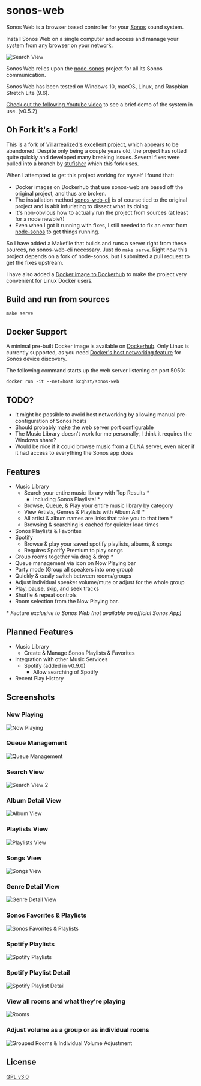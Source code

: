 # sonos-web
Sonos Web is a browser based controller for your [Sonos](https://www.sonos.com/system) sound system.

Install Sonos Web on a single computer and access and manage your system from any browser on your network.

![Search View](https://user-images.githubusercontent.com/5977736/51435364-fec86800-1c32-11e9-8ca0-a162b1dc1e91.png)


Sonos Web relies upon the [node-sonos](https://github.com/bencevans/node-sonos) project for all its Sonos communication.

Sonos Web has been tested on Windows 10, macOS, Linux, and Raspbian Stretch Lite (9.6).

[Check out the following Youtube video](https://youtu.be/0q8Z-XV81Z4) to see a brief demo of the system in use. (v0.5.2)

## Oh Fork it's a Fork!

This is a fork of [Villarrealized's excellent project](https://github.com/Villarrealized/sonos-web), which appears to be abandoned.
Despite only being a couple years old, the project has rotted quite quickly and developed many breaking issues.
Several fixes were pulled into a branch by [stufisher](https://github.com/stufisher/sonos-web/tree/update_and_fix) which this fork uses.

When I attempted to get this project working for myself I found that:
* Docker images on Dockerhub that use sonos-web are based off the original project, and thus are broken.
* The installation method [sonos-web-cli](https://github.com/Villarrealized/sonos-web-cli) is of course tied to the original project and is abit infuriating to dissect what its doing
* It's non-obvious how to actually run the project from sources (at least for a node newbie?)
* Even when I got it running with fixes, I still needed to fix an error from [node-sonos](https://github.com/bencevans/node-sonos) to get things running.

So I have added a Makefile that builds and runs a server right from these sources, no sonos-web-cli necessary. Just do `make serve`.
Right now this project depends on a fork of node-sonos, but I submitted a pull request to get the fixes upstream.

I have also added a [Docker image to Dockerhub](https://hub.docker.com/r/kcghst/sonos-web) to make the project very convenient for Linux Docker users.

## Build and run from sources

```
make serve
```

## Docker Support

A minimal pre-built Docker image is available on [Dockerhub](https://hub.docker.com/r/kcghst/sonos-web).
Only Linux is currently supported, as you need [Docker's host networking feature](https://docs.docker.com/network/host/) for Sonos device discovery.

The following command starts up the web server listening on port 5050:
```
docker run -it --net=host kcghst/sonos-web
```

## TODO?

* It might be possible to avoid host networking by allowing manual pre-configuration of Sonos hosts
* Should probably make the web server port configurable
* The Music Library doesn't work for me personally, I think it requires the Windows share?
* Would be nice if it could browse music from a DLNA server, even nicer if it had access to everything the Sonos app does

## Features
 * Music Library
    * Search your entire music library with Top Results *
      * Including Sonos Playlists! *
    * Browse, Queue, & Play your entire music library by category
    * View Artists, Genres & Playlists with Album Art! *
    * All artist & album names are links that take you to that item *
    * Browsing & searching is cached for quicker load times
 * Sonos Playlists & Favorites
 * Spotify
    * Browse & play your saved spotify playlists, albums, & songs
    * Requires Spotify Premium to play songs
 * Group rooms together via drag & drop *
 * Queue management via icon on Now Playing bar
 * Party mode (Group all speakers into one group)
 * Quickly & easily switch between rooms/groups
 * Adjust individual speaker volume/mute or adjust for the whole group 
 * Play, pause, skip, and seek tracks
 * Shuffle & repeat controls 
 * Room selection from the Now Playing bar.

 \* *Feature exclusive to Sonos Web (not available on official Sonos App)*
 

## Planned Features
 * Music Library    
    * Create & Manage Sonos Playlists & Favorites
 * Integration with other Music Services
    * Spotify (added in v0.9.0)
      * Allow searching of Spotify
 * Recent Play History

## Screenshots

### Now Playing
![Now Playing](https://user-images.githubusercontent.com/5977736/52979809-91743800-3394-11e9-9566-f8d72a951fa8.png)

### Queue Management
![Queue Management](https://user-images.githubusercontent.com/5977736/50566855-89d0d500-0cfb-11e9-8c7c-181a624b5eb7.png)

### Search View
![Search View 2](https://user-images.githubusercontent.com/5977736/51435372-4ea72f00-1c33-11e9-9cdc-b7adf47e9d86.png)

### Album Detail View
![Album View](https://user-images.githubusercontent.com/5977736/51081850-4b51f780-16b7-11e9-88a4-4466a9af640d.png)

### Playlists View
![Playlists View](https://user-images.githubusercontent.com/5977736/51081853-602e8b00-16b7-11e9-9944-91384dd74f17.png)

### Songs View
![Songs View](https://user-images.githubusercontent.com/5977736/51081854-60c72180-16b7-11e9-8197-8f2080ad253a.png)

### Genre Detail View
![Genre Detail View](https://user-images.githubusercontent.com/5977736/51081846-09c14c80-16b7-11e9-8fd8-a158d1a1b8f6.png)

### Sonos Favorites & Playlists
![Sonos Favorites & Playlists](https://user-images.githubusercontent.com/5977736/52084269-e889a880-255e-11e9-96db-d73861e6b178.png)

### Spotify Playlists
![Spotify Playlists](https://user-images.githubusercontent.com/5977736/52979583-7228db00-3393-11e9-9555-395bcf2b8df1.png)

### Spotify Playlist Detail
![Spotify Playlist Detail](https://user-images.githubusercontent.com/5977736/52979580-6fc68100-3393-11e9-8f9b-206d401c12b4.png)

### View all rooms and what they're playing
![Rooms](https://user-images.githubusercontent.com/5977736/50566842-5c842700-0cfb-11e9-8e7b-56a981769d26.png)

### Adjust volume as a group or as individual rooms
![Grouped Rooms & Individual Volume Adjustment](https://user-images.githubusercontent.com/5977736/50566804-fdbead80-0cfa-11e9-86c9-21290ff33288.png)

## License
[GPL v3.0](LICENSE)

